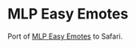 MLP Easy Emotes
===============

Port of [MLP Easy Emotes][iqces] to Safari.

[iqces]: http://www.reddit.com/r/mylittlepony/comments/iqces/introducing_easy_emotes/

